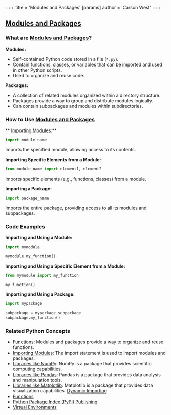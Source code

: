 +++
 title = 'Modules and Packages'
[params]
	author = 'Carson West'
+++
## [Modules and Packages](./../modules-and-packages/)

### What are [Modules and Packages](./../modules-and-packages/)?

**Modules:**
- Self-contained Python code stored in a file (`*.py`).
- Contain functions, classes, or variables that can be imported and used in other Python scripts.
- Used to organize and reuse code.

**Packages:**
- A collection of related modules organized within a directory structure.
- Packages provide a way to group and distribute modules logically.
- Can contain subpackages and modules within subdirectories.

### How to Use [Modules and Packages](./../modules-and-packages/)

** [Importing Modules](./../importing-modules/):**
```python
import module_name
```
Imports the specified module, allowing access to its contents.

**Importing Specific Elements from a Module:**
```python
from module_name import element1, element2
```
Imports specific elements (e.g., functions, classes) from a module.

**Importing a Package:**
```python
import package_name
```
Imports the entire package, providing access to all its modules and subpackages.

### Code Examples

**Importing and Using a Module:**
```python
import mymodule

mymodule.my_function()
```

**Importing and Using a Specific Element from a Module:**
```python
from mymodule import my_function

my_function()
```

**Importing and Using a Package:**
```python
import mypackage

subpackage = mypackage.subpackage
subpackage.my_function()
```

### Related Python Concepts

- [Functions](./../functions/): Modules and packages provide a way to organize and reuse functions.
- [Importing Modules](./../importing-modules/): The import statement is used to import modules and packages.
- [Libraries like NumPy](./../libraries-like-numpy/): NumPy is a package that provides scientific computing capabilities.
- [Libraries like Pandas](./../libraries-like-pandas/): Pandas is a package that provides data analysis and manipulation tools.
- [Libraries like Matplotlib](./../libraries-like-matplotlib/): Matplotlib is a package that provides data visualization capabilities. [Dynamic Importing](./../dynamic-importing/)
- [Functions](./../functions/)
- [Python Package Index (PyPI) Publishing](./../python-package-index-(pypi)-publishing/)
- [Virtual Environments](./../virtual-environments/)
